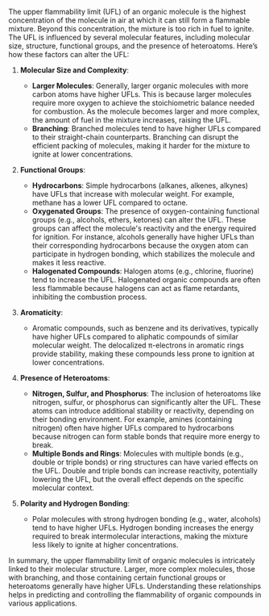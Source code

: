 The upper flammability limit (UFL) of an organic molecule is the highest concentration of the molecule in air at which it can still form a flammable mixture. Beyond this concentration, the mixture is too rich in fuel to ignite. The UFL is influenced by several molecular features, including molecular size, structure, functional groups, and the presence of heteroatoms. Here’s how these factors can alter the UFL:

1. **Molecular Size and Complexity**:
   - **Larger Molecules**: Generally, larger organic molecules with more carbon atoms have higher UFLs. This is because larger molecules require more oxygen to achieve the stoichiometric balance needed for combustion. As the molecule becomes larger and more complex, the amount of fuel in the mixture increases, raising the UFL.
   - **Branching**: Branched molecules tend to have higher UFLs compared to their straight-chain counterparts. Branching can disrupt the efficient packing of molecules, making it harder for the mixture to ignite at lower concentrations.

2. **Functional Groups**:
   - **Hydrocarbons**: Simple hydrocarbons (alkanes, alkenes, alkynes) have UFLs that increase with molecular weight. For example, methane has a lower UFL compared to octane.
   - **Oxygenated Groups**: The presence of oxygen-containing functional groups (e.g., alcohols, ethers, ketones) can alter the UFL. These groups can affect the molecule's reactivity and the energy required for ignition. For instance, alcohols generally have higher UFLs than their corresponding hydrocarbons because the oxygen atom can participate in hydrogen bonding, which stabilizes the molecule and makes it less reactive.
   - **Halogenated Compounds**: Halogen atoms (e.g., chlorine, fluorine) tend to increase the UFL. Halogenated organic compounds are often less flammable because halogens can act as flame retardants, inhibiting the combustion process.

3. **Aromaticity**:
   - Aromatic compounds, such as benzene and its derivatives, typically have higher UFLs compared to aliphatic compounds of similar molecular weight. The delocalized π-electrons in aromatic rings provide stability, making these compounds less prone to ignition at lower concentrations.

4. **Presence of Heteroatoms**:
   - **Nitrogen, Sulfur, and Phosphorus**: The inclusion of heteroatoms like nitrogen, sulfur, or phosphorus can significantly alter the UFL. These atoms can introduce additional stability or reactivity, depending on their bonding environment. For example, amines (containing nitrogen) often have higher UFLs compared to hydrocarbons because nitrogen can form stable bonds that require more energy to break.
   - **Multiple Bonds and Rings**: Molecules with multiple bonds (e.g., double or triple bonds) or ring structures can have varied effects on the UFL. Double and triple bonds can increase reactivity, potentially lowering the UFL, but the overall effect depends on the specific molecular context.

5. **Polarity and Hydrogen Bonding**:
   - Polar molecules with strong hydrogen bonding (e.g., water, alcohols) tend to have higher UFLs. Hydrogen bonding increases the energy required to break intermolecular interactions, making the mixture less likely to ignite at higher concentrations.

In summary, the upper flammability limit of organic molecules is intricately linked to their molecular structure. Larger, more complex molecules, those with branching, and those containing certain functional groups or heteroatoms generally have higher UFLs. Understanding these relationships helps in predicting and controlling the flammability of organic compounds in various applications.